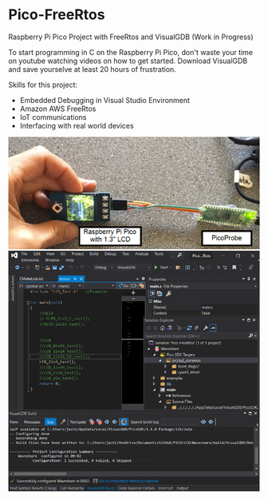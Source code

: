 # Pico-FreeRtos
Raspberry Pi Pico Project with FreeRtos and VisualGDB (Work in Progress)

To start programming in C on the Raspberry Pi Pico, don't waste your time on youtube watching
videos on how to get started.
Download VisualGDB and save yourselve at least 20 hours of frustration.

Skills for this project:
- Embedded Debugging in Visual Studio Environment
- Amazon AWS FreeRtos
- IoT communications
- Interfacing with real world devices


![](pico_system.png)
![](visualgdb_ide.png)

